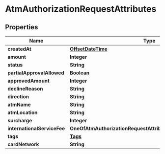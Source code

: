 # AtmAuthorizationRequestAttributes

## Properties
Name | Type | Description | Notes
------------ | ------------- | ------------- | -------------
**createdAt** | [**OffsetDateTime**](OffsetDateTime.md) |  | 
**amount** | **Integer** |  | 
**status** | **String** |  | 
**partialApprovalAllowed** | **Boolean** |  | 
**approvedAmount** | **Integer** |  |  [optional]
**declineReason** | **String** |  |  [optional]
**direction** | **String** |  | 
**atmName** | **String** |  | 
**atmLocation** | **String** |  |  [optional]
**surcharge** | **Integer** |  | 
**internationalServiceFee** | **OneOfAtmAuthorizationRequestAttributesInternationalServiceFee** |  |  [optional]
**tags** | [**Tags**](Tags.md) |  |  [optional]
**cardNetwork** | **String** |  |  [optional]
